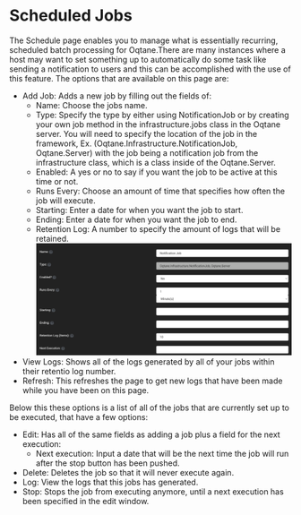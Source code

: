 # Scheduled Jobs

The Schedule page enables you to manage what is essentially recurring, scheduled batch processing for Oqtane\.There are many instances where a host may want to set something up to automatically do some task like sending a notification to users and this can be accomplished with the use of this feature\. The options that are available on this page are:
* Add Job: Adds a new job by filling out the fields of:
    * Name: Choose the jobs name\.
    * Type: Specify the type by either using NotificationJob or by creating your own job method in the infrastructure.jobs class in the Oqtane server\. You will need to specify the location of the job in the framework, Ex\. (Oqtane\.Infrastructure\.NotificationJob, Oqtane\.Server) with the job being a notification job from the infrastructure class, which is a class inside of the Oqtane\.Server\.
    * Enabled: A yes or no to say if you want the job to be active at this time or not\.
    * Runs Every: Choose an amount of time that specifies how often the job will execute\.
    * Starting: Enter a date for when you want the job to start\.
    * Ending: Enter a date for when you want the job to end\.
    * Retention Log: A number to specify the amount of logs that will be retained\.
    ![edit-jobs](edit-jobs.png)
* View Logs: Shows all of the logs generated by all of your jobs within their retentio log number\.
* Refresh: This refreshes the page to get new logs that have been made while you have been on this page\.

Below this these options is a list of all of the jobs that are currently set up to be executed, that have a few options:
* Edit: Has all of the same fields as adding a job plus a field for the next execution:
    * Next execution: Input a date that will be the next time the job will run after the stop button has been pushed\.
* Delete: Deletes the job so that it will never execute again\.
* Log: View the logs that this jobs has generated\.
* Stop: Stops the job from executing anymore, until a next execution has been specified in the edit window\.